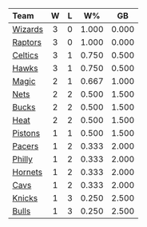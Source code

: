| Team                            |  W  |  L  |  W%   |  GB   |
|:--------------------------------|:---:|:---:|:-----:|:-----:|
| [Wizards](/r/washingtonwizards) |  3  |  0  | 1.000 | 0.000 |
| [Raptors](/r/torontoraptors)    |  3  |  0  | 1.000 | 0.000 |
| [Celtics](/r/bostonceltics)     |  3  |  1  | 0.750 | 0.500 |
| [Hawks](/r/AtlantaHawks)        |  3  |  1  | 0.750 | 0.500 |
| [Magic](/r/OrlandoMagic)        |  2  |  1  | 0.667 | 1.000 |
| [Nets](/r/GoNets)               |  2  |  2  | 0.500 | 1.500 |
| [Bucks](/r/MkeBucks)            |  2  |  2  | 0.500 | 1.500 |
| [Heat](/r/heat)                 |  2  |  2  | 0.500 | 1.500 |
| [Pistons](/r/DetroitPistons)    |  1  |  1  | 0.500 | 1.500 |
| [Pacers](/r/pacers)             |  1  |  2  | 0.333 | 2.000 |
| [Philly](/r/sixers)             |  1  |  2  | 0.333 | 2.000 |
| [Hornets](/r/CharlotteHornets)  |  1  |  2  | 0.333 | 2.000 |
| [Cavs](/r/clevelandcavs)        |  1  |  2  | 0.333 | 2.000 |
| [Knicks](/r/NYKnicks)           |  1  |  3  | 0.250 | 2.500 |
| [Bulls](/r/chicagobulls)        |  1  |  3  | 0.250 | 2.500 |